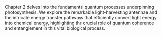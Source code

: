 Chapter 2 delves into the fundamental quantum processes underpinning photosynthesis.  We explore the remarkable light-harvesting antennae and the intricate energy transfer pathways that efficiently convert light energy into chemical energy, highlighting the crucial role of quantum coherence and entanglement in this vital biological process.